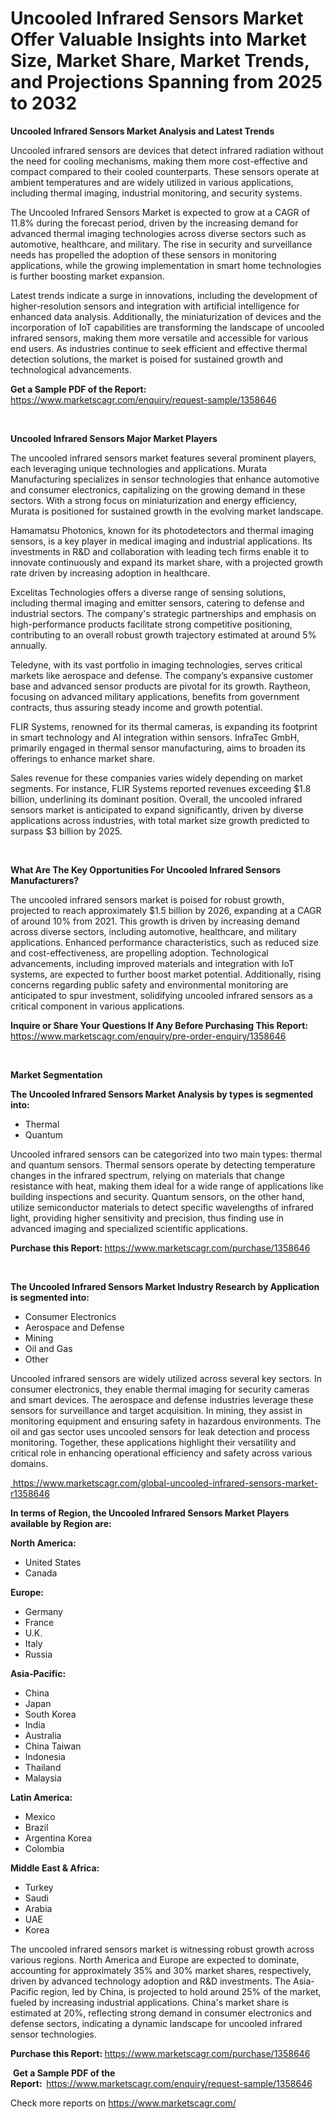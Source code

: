 <p><h1>Uncooled Infrared Sensors Market Offer Valuable Insights into Market Size, Market Share, Market Trends, and Projections Spanning from 2025 to 2032</h1></p><p><strong>Uncooled Infrared Sensors Market Analysis and Latest Trends</strong></p>
<p><p>Uncooled infrared sensors are devices that detect infrared radiation without the need for cooling mechanisms, making them more cost-effective and compact compared to their cooled counterparts. These sensors operate at ambient temperatures and are widely utilized in various applications, including thermal imaging, industrial monitoring, and security systems.</p><p>The Uncooled Infrared Sensors Market is expected to grow at a CAGR of 11.8% during the forecast period, driven by the increasing demand for advanced thermal imaging technologies across diverse sectors such as automotive, healthcare, and military. The rise in security and surveillance needs has propelled the adoption of these sensors in monitoring applications, while the growing implementation in smart home technologies is further boosting market expansion.</p><p>Latest trends indicate a surge in innovations, including the development of higher-resolution sensors and integration with artificial intelligence for enhanced data analysis. Additionally, the miniaturization of devices and the incorporation of IoT capabilities are transforming the landscape of uncooled infrared sensors, making them more versatile and accessible for various end users. As industries continue to seek efficient and effective thermal detection solutions, the market is poised for sustained growth and technological advancements.</p></p>
<p><strong>Get a Sample PDF of the Report:&nbsp;</strong> <a href="https://www.marketscagr.com/enquiry/request-sample/1358646?utm_campaign=3537&utm_medium=2&utm_source=Github&utm_content=ia&utm_term=22032025&utm_id=uncooled-infrared-sensors">https://www.marketscagr.com/enquiry/request-sample/1358646</a></p>
<p>&nbsp;</p>
<p><strong>Uncooled Infrared Sensors Major Market Players</strong></p>
<p><p>The uncooled infrared sensors market features several prominent players, each leveraging unique technologies and applications. Murata Manufacturing specializes in sensor technologies that enhance automotive and consumer electronics, capitalizing on the growing demand in these sectors. With a strong focus on miniaturization and energy efficiency, Murata is positioned for sustained growth in the evolving market landscape.</p><p>Hamamatsu Photonics, known for its photodetectors and thermal imaging sensors, is a key player in medical imaging and industrial applications. Its investments in R&D and collaboration with leading tech firms enable it to innovate continuously and expand its market share, with a projected growth rate driven by increasing adoption in healthcare.</p><p>Excelitas Technologies offers a diverse range of sensing solutions, including thermal imaging and emitter sensors, catering to defense and industrial sectors. The company's strategic partnerships and emphasis on high-performance products facilitate strong competitive positioning, contributing to an overall robust growth trajectory estimated at around 5% annually.</p><p>Teledyne, with its vast portfolio in imaging technologies, serves critical markets like aerospace and defense. The company’s expansive customer base and advanced sensor products are pivotal for its growth. Raytheon, focusing on advanced military applications, benefits from government contracts, thus assuring steady income and growth potential.</p><p>FLIR Systems, renowned for its thermal cameras, is expanding its footprint in smart technology and AI integration within sensors. InfraTec GmbH, primarily engaged in thermal sensor manufacturing, aims to broaden its offerings to enhance market share.</p><p>Sales revenue for these companies varies widely depending on market segments. For instance, FLIR Systems reported revenues exceeding $1.8 billion, underlining its dominant position. Overall, the uncooled infrared sensors market is anticipated to expand significantly, driven by diverse applications across industries, with total market size growth predicted to surpass $3 billion by 2025.</p></p>
<p>&nbsp;</p>
<p><strong>What Are The Key Opportunities For Uncooled Infrared Sensors Manufacturers?</strong></p>
<p><p>The uncooled infrared sensors market is poised for robust growth, projected to reach approximately $1.5 billion by 2026, expanding at a CAGR of around 10% from 2021. This growth is driven by increasing demand across diverse sectors, including automotive, healthcare, and military applications. Enhanced performance characteristics, such as reduced size and cost-effectiveness, are propelling adoption. Technological advancements, including improved materials and integration with IoT systems, are expected to further boost market potential. Additionally, rising concerns regarding public safety and environmental monitoring are anticipated to spur investment, solidifying uncooled infrared sensors as a critical component in various applications.</p></p>
<p><strong>Inquire or Share Your Questions If Any Before Purchasing This Report:</strong> <a href="https://www.marketscagr.com/enquiry/pre-order-enquiry/1358646?utm_campaign=3537&utm_medium=2&utm_source=Github&utm_content=ia&utm_term=22032025&utm_id=uncooled-infrared-sensors">https://www.marketscagr.com/enquiry/pre-order-enquiry/1358646</a></p>
<p>&nbsp;</p>
<p><strong>Market Segmentation</strong></p>
<p><strong>The Uncooled Infrared Sensors Market Analysis by types is segmented into:</strong></p>
<p><ul><li>Thermal</li><li>Quantum</li></ul></p>
<p><p>Uncooled infrared sensors can be categorized into two main types: thermal and quantum sensors. Thermal sensors operate by detecting temperature changes in the infrared spectrum, relying on materials that change resistance with heat, making them ideal for a wide range of applications like building inspections and security. Quantum sensors, on the other hand, utilize semiconductor materials to detect specific wavelengths of infrared light, providing higher sensitivity and precision, thus finding use in advanced imaging and specialized scientific applications.</p></p>
<p><strong>Purchase this Report:&nbsp;</strong><a href="https://www.marketscagr.com/purchase/1358646?utm_campaign=3537&utm_medium=2&utm_source=Github&utm_content=ia&utm_term=22032025&utm_id=uncooled-infrared-sensors">https://www.marketscagr.com/purchase/1358646</a></p>
<p>&nbsp;</p>
<p><strong>The Uncooled Infrared Sensors Market Industry Research by Application is segmented into:</strong></p>
<p><ul><li>Consumer Electronics</li><li>Aerospace and Defense</li><li>Mining</li><li>Oil and Gas</li><li>Other</li></ul></p>
<p><p>Uncooled infrared sensors are widely utilized across several key sectors. In consumer electronics, they enable thermal imaging for security cameras and smart devices. The aerospace and defense industries leverage these sensors for surveillance and target acquisition. In mining, they assist in monitoring equipment and ensuring safety in hazardous environments. The oil and gas sector uses uncooled sensors for leak detection and process monitoring. Together, these applications highlight their versatility and critical role in enhancing operational efficiency and safety across various domains.</p></p>
<p><a href="https://www.marketscagr.com/global-uncooled-infrared-sensors-market-r1358646?utm_campaign=3537&utm_medium=2&utm_source=Github&utm_content=ia&utm_term=22032025&utm_id=uncooled-infrared-sensors">&nbsp;https://www.marketscagr.com/global-uncooled-infrared-sensors-market-r1358646</a></p>
<p><strong>In terms of Region, the Uncooled Infrared Sensors Market Players available by Region are:</strong></p>
<p>
    <p> <strong> North America: </strong>
        <ul>
            <li>United States</li>
            <li>Canada</li>
        </ul>
        </p> 
    <p> <strong> Europe: </strong>
        <ul>
            <li>Germany</li>
            <li>France</li>
            <li>U.K.</li>
            <li>Italy</li>
            <li>Russia</li>
        </ul>
        </p> 
    <p> <strong> Asia-Pacific: </strong>
        <ul>
            <li>China</li>
            <li>Japan</li>
            <li>South Korea</li>
            <li>India</li>
            <li>Australia</li>
            <li>China Taiwan</li>
            <li>Indonesia</li>
            <li>Thailand</li>
            <li>Malaysia</li>
        </ul>
        </p> 
    <p> <strong> Latin America: </strong>
        <ul>
            <li>Mexico</li>
            <li>Brazil</li>
            <li>Argentina Korea</li>
            <li>Colombia</li>
        </ul>
        </p> 
    <p> <strong> Middle East & Africa: </strong>
        <ul>
            <li>Turkey</li>
            <li>Saudi</li>
            <li>Arabia</li>
            <li>UAE</li>
            <li>Korea</li>
        </ul>
    </p>
    </p>
<p><p>The uncooled infrared sensors market is witnessing robust growth across various regions. North America and Europe are expected to dominate, accounting for approximately 35% and 30% market shares, respectively, driven by advanced technology adoption and R&D investments. The Asia-Pacific region, led by China, is projected to hold around 25% of the market, fueled by increasing industrial applications. China's market share is estimated at 20%, reflecting strong demand in consumer electronics and defense sectors, indicating a dynamic landscape for uncooled infrared sensor technologies.</p></p>
<p><strong>Purchase this Report: </strong><a href="https://www.marketscagr.com/purchase/1358646?utm_campaign=3537&utm_medium=2&utm_source=Github&utm_content=ia&utm_term=22032025&utm_id=uncooled-infrared-sensors">https://www.marketscagr.com/purchase/1358646</a></p>
<p>&nbsp;<strong>Get a Sample PDF of the Report:&nbsp;&nbsp;</strong><a href="https://www.marketscagr.com/enquiry/request-sample/1358646?utm_campaign=3537&utm_medium=2&utm_source=Github&utm_content=ia&utm_term=22032025&utm_id=uncooled-infrared-sensors">https://www.marketscagr.com/enquiry/request-sample/1358646</a></p>
<p><strong></strong></p>
<p>Check more reports on <a href="https://www.marketscagr.com/?utm_campaign=3537&utm_medium=2&utm_source=Github&utm_content=ia&utm_term=22032025&utm_id=uncooled-infrared-sensors">https://www.marketscagr.com/</a></p>